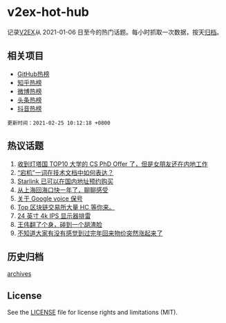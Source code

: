 # v2ex-hot-hub

 记录[V2EX](https://www.v2ex.com/)从 2021-01-06 日至今的热门话题。每小时抓取一次数据，按天[归档](archives)。
 
 ## 相关项目

- [GitHub热榜](https://github.com/snaildev/github-hot-hub)
- [知乎热榜](https://github.com/snaildev/zhihu-hot-hub)
- [微博热榜](https://github.com/snaildev/weibo-hot-hub)
- [头条热榜](https://github.com/snaildev/toutiao-hot-hub)
- [抖音热榜](https://github.com/snaildev/douyin-hot-hub)


 `更新时间：2021-02-25 10:12:18 +0800`

## 热议话题

1. [收到灯塔国 TOP10 大学的 CS PhD Offer 了，但是女朋友还在内地工作](https://www.v2ex.com/t/755750)
1. [“宕机”一词在技术文档中如何表达？](https://www.v2ex.com/t/755812)
1. [Starlink 已可以在国内地址预约购买](https://www.v2ex.com/t/755749)
1. [从上海回海口快一年了，聊聊感受](https://www.v2ex.com/t/755726)
1. [关于 Google voice 保号](https://www.v2ex.com/t/755798)
1. [Top 区块链交易所大量 HC 等你来。](https://www.v2ex.com/t/755811)
1. [24 英寸 4k IPS 显示器排雷](https://www.v2ex.com/t/755840)
1. [王伟翻了个身，碰到一个胡渣脸](https://www.v2ex.com/t/756028)
1. [不知道大家有没有感觉到过完年回来物价突然涨起来了](https://www.v2ex.com/t/755998)

## 历史归档

[archives](archives)

## License

See the [LICENSE](LICENSE) file for license rights and limitations (MIT).
